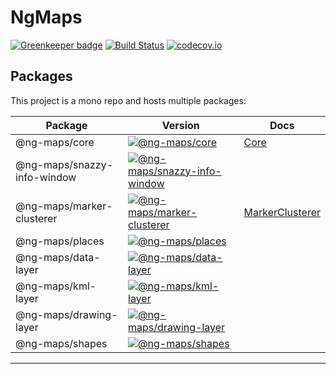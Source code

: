 # NgMaps

[![Greenkeeper badge](https://badges.greenkeeper.io/ng-maps/ng-maps.svg)](https://greenkeeper.io/)
[![Build Status](https://travis-ci.com/ng-maps/ng-maps.svg?branch=master)](https://travis-ci.com/ng-maps/ng-maps)
[![codecov.io](https://codecov.io/github/ng-maps/ng-maps/coverage.svg?branch=master)](https://codecov.io/github/ng-maps/ng-maps?branch=master)

## Packages

This project is a mono repo and hosts multiple packages:

| Package                     | Version                                                                                                                                                   | Docs                                                                                        |
| --------------------------- | --------------------------------------------------------------------------------------------------------------------------------------------------------- | ------------------------------------------------------------------------------------------- |
| @ng-maps/core               | [![@ng-maps/core](https://img.shields.io/npm/v/@ng-maps/core.svg)](https://www.npmjs.com/package/@ng-maps/core)                                           | [Core](https://github.com/ng-maps/ng-maps/tree/master/projects/core)                        |
| @ng-maps/snazzy-info-window | [![@ng-maps/snazzy-info-window](https://img.shields.io/npm/v/@ng-maps/snazzy-info-window.svg)](https://www.npmjs.com/package/@ng-maps/snazzy-info-window) |
| @ng-maps/marker-clusterer   | [![@ng-maps/marker-clusterer](https://img.shields.io/npm/v/@ng-maps/marker-clusterer.svg)](https://www.npmjs.com/package/@ng-maps/marker-clusterer)       | [MarkerClusterer](https://github.com/ng-maps/ng-maps/tree/master/projects/marker-clusterer) |
| @ng-maps/places             | [![@ng-maps/places](https://img.shields.io/npm/v/@ng-maps/places.svg)](https://www.npmjs.com/package/@ng-maps/places)                                     |
| @ng-maps/data-layer         | [![@ng-maps/data-layer](https://img.shields.io/npm/v/@ng-maps/data-layer.svg)](https://www.npmjs.com/package/@ng-maps/data-layer)                         |
| @ng-maps/kml-layer          | [![@ng-maps/kml-layer](https://img.shields.io/npm/v/@ng-maps/kml-layer.svg)](https://www.npmjs.com/package/@ng-maps/kml-layer)                            |
| @ng-maps/drawing-layer      | [![@ng-maps/drawing-layer](https://img.shields.io/npm/v/@ng-maps/drawing-layer.svg)](https://www.npmjs.com/package/@ng-maps/drawing-layer)                |
| @ng-maps/shapes             | [![@ng-maps/shapes](https://img.shields.io/npm/v/@ng-maps/shapes.svg)](https://www.npmjs.com/package/@ng-maps/shapes)                                     |

---
